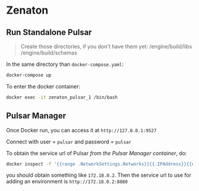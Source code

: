 # Zenaton

## Run Standalone Pulsar

> Create those directories, if you don't have them yet:
/engine/build/libs
/engine/build/schemas

In the same directory than `docker-compose.yaml`:
```bash
docker-compose up
```



To enter the docker container:

```bash
docker exec -it zenaton_pulsar_1 /bin/bash
```

## Pulsar Manager
Once Docker run, you can access it at `http://127.0.0.1:9527`

Connect with user = `pulsar` and password = `pulsar`

To obtain the service url of Pulsar *from the Pulsar Manager container*, do:
```sh
docker inspect -f '{{range .NetworkSettings.Networks}}{{.IPAddress}}{{end}}' zenaton_pulsar_1
```
you should obtain something like `172.18.0.2`. Then the service url to use for adding an environment is `http://172.18.0.2:8080`